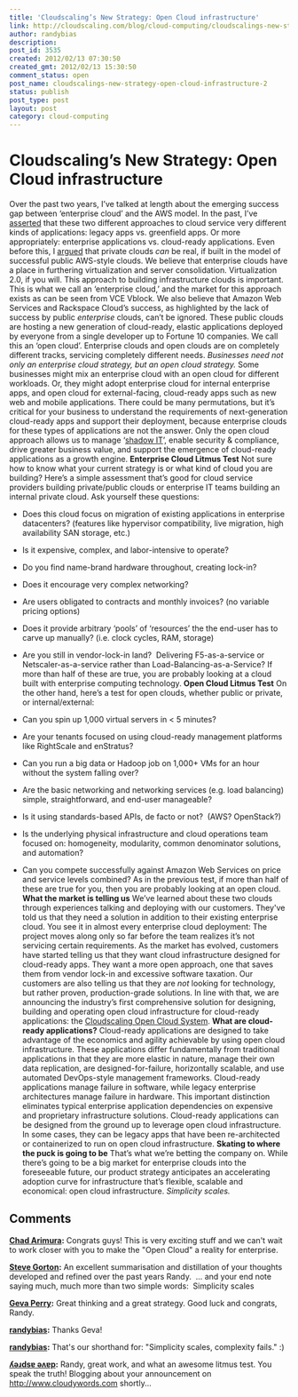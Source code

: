 ```yaml
---
title: 'Cloudscaling’s New Strategy: Open Cloud infrastructure'
link: http://cloudscaling.com/blog/cloud-computing/cloudscalings-new-strategy-open-cloud-infrastructure-2/
author: randybias
description: 
post_id: 3535
created: 2012/02/13 07:30:50
created_gmt: 2012/02/13 15:30:50
comment_status: open
post_name: cloudscalings-new-strategy-open-cloud-infrastructure-2
status: publish
post_type: post
layout: post
category: cloud-computing
---
```


# Cloudscaling’s New Strategy: Open Cloud infrastructure

Over the past two years, I’ve talked at length about the emerging success gap between ‘enterprise cloud’ and the AWS model. In the past, I’ve [asserted](http://www.slideshare.net/randybias/enterprise-cloud-myths) that these two different approaches to cloud service very different kinds of applications: legacy apps vs. greenfield apps. Or more appropriately: enterprise applications vs. cloud-ready applications. Even before this, I [argued](/blog/cloud-computing/debunking-the-no-such-thing-as-a-private-cloud-myth) that private clouds *can* be real, if built in the model of successful public AWS-style clouds. We believe that enterprise clouds have a place in furthering virtualization and server consolidation. Virtualization 2.0, if you will. This approach to building infrastructure clouds is important. This is what we call an ‘enterprise cloud,’ and the market for this approach exists as can be seen from VCE Vblock. We also believe that Amazon Web Services and Rackspace Cloud’s success, as highlighted by the lack of success by public *enterprise* clouds, can’t be ignored. These public clouds are hosting a new generation of cloud-ready, elastic applications deployed by everyone from a single developer up to Fortune 10 companies. We call this an ‘open cloud’. Enterprise clouds and open clouds are on completely different tracks, servicing completely different needs. _Businesses need not only an enterprise cloud strategy, but an open cloud strategy._ Some businesses might mix an enterprise cloud with an open cloud for different workloads. Or, they might adopt enterprise cloud for internal enterprise apps, and open cloud for external-facing, cloud-ready apps such as new web and mobile applications. There could be many permutations, but it’s critical for your business to understand the requirements of next-generation cloud-ready apps and support their deployment, because enterprise clouds for these types of applications are not the answer. Only the open cloud approach allows us to manage ‘[shadow IT](http://en.wikipedia.org/wiki/Shadow_IT)’, enable security & compliance, drive greater business value, and support the emergence of cloud-ready applications as a growth engine. **Enterprise Cloud Litmus Test** Not sure how to know what your current strategy is or what kind of cloud you are building? Here’s a simple assessment that’s good for cloud service providers building private/public clouds or enterprise IT teams building an internal private cloud. Ask yourself these questions: 

  * Does this cloud focus on migration of existing applications in enterprise datacenters? (features like hypervisor compatibility, live migration, high availability SAN storage, etc.)
  * Is it expensive, complex, and labor-intensive to operate?
  * Do you find name-brand hardware throughout, creating lock-in?
  * Does it encourage very complex networking?
  * Are users obligated to contracts and monthly invoices? (no variable pricing options)
  * Does it provide arbitrary ‘pools’ of ‘resources’ the the end-user has to carve up manually? (i.e. clock cycles, RAM, storage)
  * Are you still in vendor-lock-in land?  Delivering F5-as-a-service or Netscaler-as-a-service rather than Load-Balancing-as-a-Service?
If more than half of these are true, you are probably looking at a cloud built with enterprise computing technology. **Open Cloud Litmus Test** On the other hand, here’s a test for open clouds, whether public or private, or internal/external: 

  * Can you spin up 1,000 virtual servers in < 5 minutes?
  * Are your tenants focused on using cloud-ready management platforms like RightScale and enStratus?
  * Can you run a big data or Hadoop job on 1,000+ VMs for an hour without the system falling over?
  * Are the basic networking and networking services (e.g. load balancing) simple, straightforward, and end-user manageable?
  * Is it using standards-based APIs, de facto or not?  (AWS? OpenStack?)
  * Is the underlying physical infrastructure and cloud operations team focused on: homogeneity, modularity, common denominator solutions, and automation?
  * Can you compete successfully against Amazon Web Services on price and service levels combined?
As in the previous test, if more than half of these are true for you, then you are probably looking at an open cloud. **What the market is telling us** We’ve learned about these two clouds through experiences talking and deploying with our customers. They've told us that they need a solution in addition to their existing enterprise cloud. You see it in almost every enterprise cloud deployment: The project moves along only so far before the team realizes it’s not servicing certain requirements. As the market has evolved, customers have started telling us that they want cloud infrastructure designed for cloud-ready apps. They want a more open approach, one that saves them from vendor lock-in and excessive software taxation. Our customers are also telling us that they are *not* looking for technology, but rather proven, production-grade solutions. In line with that, we are announcing the industry’s first comprehensive solution for designing, building and operating open cloud infrastructure for cloud-ready applications: the [Cloudscaling Open Cloud System](http://www.cloudscaling.com/solution/). **What are cloud-ready applications?** Cloud-ready applications are designed to take advantage of the economics and agility achievable by using open cloud infrastructure. These applications differ fundamentally from traditional applications in that they are more elastic in nature, manage their own data replication, are designed-for-failure, horizontally scalable, and use automated DevOps-style management frameworks. Cloud-ready applications manage failure in software, while legacy enterprise architectures manage failure in hardware. This important distinction eliminates typical enterprise application dependencies on expensive and proprietary infrastructure solutions. Cloud-ready applications can be designed from the ground up to leverage open cloud infrastructure. In some cases, they can be legacy apps that have been re-architected or containerized to run on open cloud infrastructure. **Skating to where the puck is going to be** That’s what we’re betting the company on. While there’s going to be a big market for enterprise clouds into the foreseeable future, our product strategy anticipates an accelerating adoption curve for infrastructure that’s flexible, scalable and economical: open cloud infrastructure. _Simplicity scales._

## Comments

**[Chad Arimura](#3136 "2012-02-13 15:00:00"):** Congrats guys! This is very exciting stuff and we can't wait to work closer with you to make the "Open Cloud" a reality for enterprise.

**[Steve Gorton](#3137 "2012-02-13 16:44:00"):** An excellent summarisation and distillation of your thoughts developed and refined over the past years Randy.  … and your end note saying much, much more than two simple words:  Simplicity scales

**[Geva Perry](#3139 "2012-02-13 22:43:00"):** Great thinking and a great strategy. Good luck and congrats, Randy.

**[randybias](#3140 "2012-02-13 22:44:00"):** Thanks Geva!

**[randybias](#3141 "2012-02-13 22:44:00"):** That's our shorthand for: "Simplicity scales, complexity fails." :)

**[ʎǝɹdsɐ ǝʌɐp](#3142 "2012-02-14 02:14:00"):** Randy, great work, and what an awesome litmus test. You speak the truth! Blogging about your announcement on http://www.cloudywords.com shortly...

